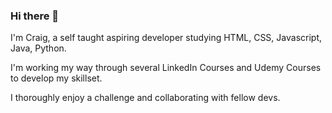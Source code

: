 ### Hi there 👋

<!--
**cwoodyjr/cwoodyjr** is a ✨ _special_ ✨ repository because its `README.md` (this file) appears on your GitHub profile.

Here are some ideas to get you started:

- 🔭 I’m currently working on ...
- 🌱 I’m currently learning ...
- 👯 I’m looking to collaborate on ...
- 🤔 I’m looking for help with ...
- 💬 Ask me about ...
- 📫 How to reach me: ...
- 😄 Pronouns: ...
- ⚡ Fun fact: ...
-->
I'm Craig, a self taught aspiring developer studying HTML, CSS, Javascript, Java, Python.

I'm working my way through several LinkedIn Courses and Udemy Courses to develop my skillset.

I thoroughly enjoy a challenge and collaborating with fellow devs.
